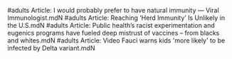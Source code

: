 #adults
Article: I would probably prefer to have natural immunity — Viral Immunologist.mdN
#adults
Article: Reaching ‘Herd Immunity’ Is Unlikely in the U.S.mdN
#adults
Article: Public health’s racist experimentation and eugenics programs have fueled deep mistrust of vaccines – from blacks and whites.mdN
#adults
Article: Video Fauci warns kids 'more likely' to be infected by Delta variant.mdN
